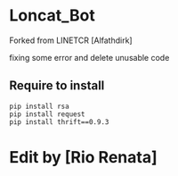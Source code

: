 # Loncat_Bot
Forked from LINETCR [Alfathdirk]

fixing some error and delete unusable code 

## Require to install
```
pip install rsa
pip install request
pip install thrift==0.9.3
```


# Edit by [Rio Renata]
